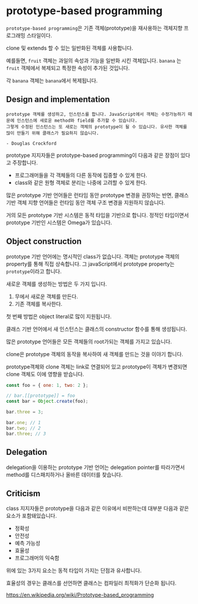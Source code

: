 # prototype-based programming

`prototype-based programming`은 기존 객체(prototype)을 재사용하는 객체지향 프로그래밍 스타일이다.

clone 및 extends 할 수 있는 일반화된 객체를 사용합니다.

예를들면, `fruit` 객체는 과일의 속성과 기능을 일반화 시킨 객체입니다. `banana` 는 `fruit` 객체에서 복제되고 특정한 속성이 추가된 것입니다.

각 `banana` 객체는 `banana`에서 복제됩니다.

## Design and implementation

```
prototype 객체를 생성하고, 인스턴스를 합니다. JavaScript에서 객체는 수정가능하기 때문에 인스턴스에 새로운 method와 field를 추가할 수 있습니다.
그렇게 수정된 인스턴스는 또 새로는 객체의 prototype이 될 수 있습니다. 유사한 객체를 많이 만들기 위해 클래스가 필요하지 않습니다.

- Douglas Crockford
```

prototype 지지자들은 prototype-based programming이 다음과 같은 장점이 있다고 주장합니다.

- 프로그래머들을 각 객체들의 다른 동작에 집중할 수 있게 한다.
- class와 같은 원형 객체로 분리는 나중에 고려할 수 있게 한다.

많은 prototype 기반 언어들은 런타임 동안 prototype 변경을 권장하는 반면, 클래스 기반 객체 지향 언어들은 런타임 동안 객체 구조 변경을 지원하지 않습니다.

거의 모든 prototype 기반 시스템은 동적 타입을 기반으로 합니다. 정적인 타입이면서 prototype 기반인 시스템은 Omega가 있습니다.

## Object construction

prototype 기반 언어에는 명시적인 class가 없습니다. 객체는 prototype 객체의 property를 통해 직접 상속합니다. 그 javaScript에서 prototype property는 `prototype`이라고 합니다.

새로운 객체를 생성하는 방법은 두 가지 입니다.

1. 무에서 새로운 객체를 만든다.
2. 기존 객체를 복사한다.

첫 번째 방법은 object literal로 많이 지원됩니다.

클래스 기반 언어에서 새 인스턴스는 클래스의 constructor 함수를 통해 생성됩니다.

많은 prototype 언어들은 모든 객체들의 root가되는 객체를 가지고 있습니다.

clone은 prototype 객체의 동작을 복사하여 새 객체를 만드는 것을 이야기 합니다.

prototype객체와 clone 객체는 link로 연결되어 있고 prototype이 객체가 변경되면 clone 객체도 이에 영향을 받습니다.

```js
const foo = { one: 1, two: 2 };

// bar.[[prototype]] = foo
const bar = Object.create(foo);

bar.three = 3;

bar.one; // 1
bar.two; // 2
bar.three; // 3
```

## Delegation

delegation을 이용하는 prototype 기반 언어는 delegation pointer를 따라가면서 method를 디스패치하거나 올바른 데이터를 찾습니다.

## Criticism

class 지지자들은 prototype을 다음과 같은 이유에서 비판하는데 대부분 다음과 같은 요소가 포함돼있습니다.

- 정확성
- 안전성
- 예측 가능성
- 효율성
- 프로그래머의 익숙함

위에 있는 3가지 요소는 동적 타입이 가지는 단점과 유사합니다.

효율성의 경우는 클래스를 선언하면 클래스는 컴파일러 최적화가 단순화 됩니다.

https://en.wikipedia.org/wiki/Prototype-based_programming

